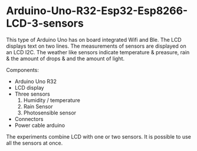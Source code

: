 # Arduino-Uno-R32-Esp32-Esp8266-LCD-3-sensors

This type of Arduino Uno has on board integrated Wifi and Ble. 
The LCD displays text on two lines. The measurements of sensors are displayed on an LCD I2C.
The weather like sensors indicate temperature & preasure, rain & the amount of drops & and the amount of light. 

Components: 
- Arduino Uno R32
- LCD display
- Three sensors
    1. Humidity / temperature
    2. Rain Sensor
    3. Photosensible sensor
- Connectors
- Power cable arduino

The experiments combine LCD with one or two sensors. It is possible to use all the sensors at once.


